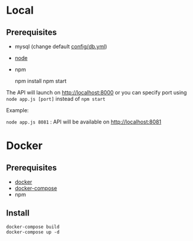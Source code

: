 # Local
   ## Prerequisites
   - mysql (change default [config/db.yml](config/db.yml))
   - [node](https://nodejs.org/en/)
   - npm



     npm install
     npm start

The API will launch on [http://localhost:8000](http://localhost:8000) or you can specify port using `node app.js [port]` instead of `npm start`

Example:

`node app.js 8081`  : API will be available on [http://localhost:8081](http://localhost:8081)
# Docker
   ## Prerequisites
   - [docker](https://docs.docker.com/engine/installation/)
   - [docker-compose](https://docs.docker.com/compose/install/)
   - npm


   ## Install
```
docker-compose build
docker-compose up -d
```
